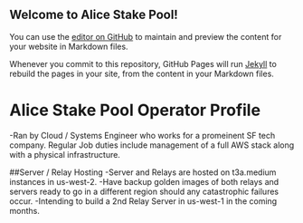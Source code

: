 ## Welcome to Alice Stake Pool!

You can use the [editor on GitHub](https://github.com/SkiLov3/AliceStakePool/edit/gh-pages/index.md) to maintain and preview the content for your website in Markdown files.

Whenever you commit to this repository, GitHub Pages will run [Jekyll](https://jekyllrb.com/) to rebuild the pages in your site, from the content in your Markdown files.

# Alice Stake Pool Operator Profile
-Ran by Cloud / Systems Engineer who works for a promeinent SF tech company. Regular Job duties include management of a full AWS stack along with a physical infrastructure.

##Server / Relay Hosting
-Server and Relays are hosted on t3a.medium instances in us-west-2.
-Have backup golden images of both relays and servers ready to go in a different region should any catastrophic failures occur.
-Intending to build a 2nd Relay Server in us-west-1 in the coming months.
